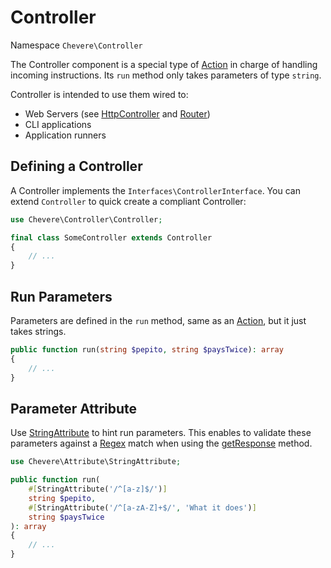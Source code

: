 # Controller

Namespace `Chevere\Controller`

The Controller component is a special type of [Action](action.md) in charge of handling incoming instructions. Its `run` method only takes parameters of type `string`.

Controller is intended to use them wired to:

* Web Servers (see [HttpController](http-controller.md) and [Router](../packages/router.md))
* CLI applications
* Application runners

## Defining a Controller

A Controller implements the `Interfaces\ControllerInterface`. You can extend `Controller` to quick create a compliant Controller:

```php
use Chevere\Controller\Controller;

final class SomeController extends Controller
{
    // ...
}
```

## Run Parameters

Parameters are defined in the `run` method, same as an [Action](action.md#run), but it just takes strings.

```php
public function run(string $pepito, string $paysTwice): array
{
    // ...
}
```

## Parameter Attribute

Use [StringAttribute](attribute.md#stringattribute) to hint run parameters. This enables to validate these parameters against a [Regex](regex.md) match when using the [getResponse](action.md#get-response) method.

```php
use Chevere\Attribute\StringAttribute;

public function run(
    #[StringAttribute('/^[a-z]$/')]
    string $pepito,
    #[StringAttribute('/^[a-zA-Z]+$/', 'What it does')]
    string $paysTwice
): array
{
    // ...
}
```
